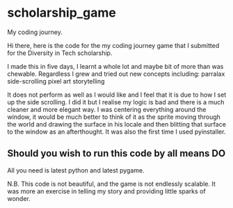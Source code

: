 # scholarship_game
My coding journey.

Hi there, here is the code for the my coding journey game that I submitted for the Diversity in Tech scholarship.

I made this in five days, I learnt a whole lot and maybe bit of more than was chewable. Regardless I grew and tried out new concepts including:
  parralax
  side-scrolling
  pixel art
  storytelling

It does not perform as well as I would like and I feel that it is due to how I set up the side scrolling. I did it but I realise my logic is bad and
there is a much cleaner and more elegant way. I was centering everything around the window, it would be much better to think of it as the sprite moving through the
world and drawing the surface in his locale and then blitting that surface to the window as an afterthought. It was also the first time I used pyinstaller.

## Should you wish to run this code by all means DO ##
All you need is latest python and latest pygame.

N.B. This code is not beautiful, and the game is not endlessly scalable. It was more an exercise in telling my story and providing little sparks of wonder.
